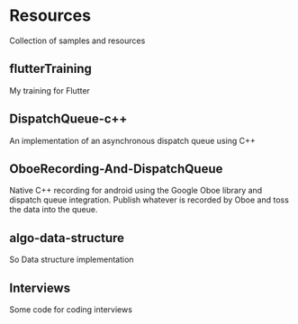 # Resources
Collection of samples and resources

## flutterTraining
My training for Flutter

## DispatchQueue-c++
An implementation of an asynchronous dispatch queue using C++

## OboeRecording-And-DispatchQueue
Native C++ recording for android using the Google Oboe library and dispatch queue integration.
Publish whatever is recorded by Oboe and toss the data into the queue.

## algo-data-structure
So Data structure implementation

## Interviews
Some code for coding interviews

